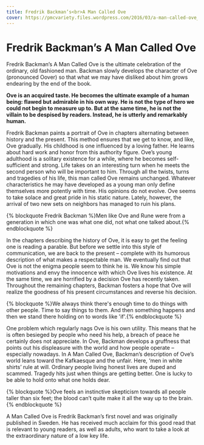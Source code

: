 ```yaml
---
title: Fredrik Backman’s<br>A Man Called Ove
cover: https://pmcvariety.files.wordpress.com/2016/03/a-man-called-ove_photo-by-anders-nicander.jpg
---
```


Fredrik Backman’s A Man Called Ove
=============================

Fredrik Backman’s A Man Called Ove is the ultimate celebration of the ordinary, old fashioned man. Backman slowly develops the character of Ove (pronounced Oover) so that what we may have disliked about him grows endearing by the end of the book.

**Ove is an acquired taste. He becomes the ultimate example of a human being: flawed but admirable in his own way. He is not the type of hero we could not begin to measure up to. But at the same time, he is not the villain to be despised by readers. Instead, he is utterly and remarkably human.**
 
Fredrik Backman paints a portrait of Ove in chapters alternating between history and the present. This method ensures that we get to know, and like, Ove gradually. His childhood is one influenced by a loving father. He learns about hard work and honor from this authority figure. Ove’s young adulthood is a solitary existence for a while, where he becomes self-sufficient and strong. Life takes on an interesting turn when he meets the second person who will be important to him. Through all the twists, turns and tragedies of his life, this man called Ove remains unchanged. Whatever characteristics he may have developed as a young man only define themselves more potently with time. His opinions do not evolve. Ove seems to take solace and great pride in his static nature. Lately, however, the arrival of two new sets on neighbors has managed to ruin his plans.
 
{% blockquote Fredrik Backman %}Men like Ove and Rune were from a generation in which one was what one did, not what one talked about.{% endblockquote %}

In the chapters describing the history of Ove, it is easy to get the feeling one is reading a parable. But before we settle into this style of communication, we are back to the present – complete with its humorous description of what makes a respectable man. We eventually find out that Ove is not the enigma people seem to think he is. We know his simple motivations and envy the innocence with which Ove lives his existence. At the same time, we are horrified by a decision Ove has recently taken. Throughout the remaining chapters, Backman fosters a hope that Ove will realize the goodness of his present circumstances and reverse his decision.
 
{% blockquote %}We always think there's enough time to do things with other people. Time to say things to them. And then something happens and then we stand there holding on to words like 'if'.{% endblockquote %}

One problem which regularly nags Ove is his own utility. This means that he is often besieged by people who need his help, a breach of peace he certainly does not appreciate. In Ove, Backman develops a gruffness that points out his displeasure with the world and how people operate – especially nowadays. In A Man Called Ove, Backman’s description of Ove’s world leans toward the Kafkaesque and the unfair. Here, ‘men in white shirts’ rule at will. Ordinary people living honest lives are duped and scammed. Tragedy hits just when things are getting better. One is lucky to be able to hold onto what one holds dear.

{% blockquote %}Ove feels an instinctive skepticism towards all people taller than six feet; the blood can’t quite make it all the way up to the brain.{% endblockquote %}

A Man Called Ove is Fredrik Backman’s first novel and was originally published in Sweden. He has received much acclaim for this good read that is relevant to young readers, as well as adults, who want to take a look at the extraordinary nature of a low key life.
